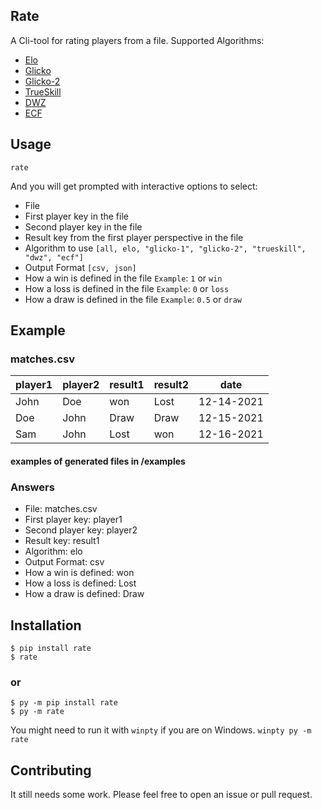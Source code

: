 ## Rate
A Cli-tool for rating players from a file.
Supported Algorithms:
- [Elo](https://en.wikipedia.org/wiki/Elo_rating_system)
- [Glicko](https://en.wikipedia.org/wiki/Glicko_rating_system)
- [Glicko-2](https://en.wikipedia.org/wiki/Glicko-2_rating_system)
- [TrueSkill](https://en.wikipedia.org/wiki/TrueSkill)
- [DWZ](https://en.wikipedia.org/wiki/DWZ_rating_system)
- [ECF](https://en.wikipedia.org/wiki/ECF_grading_system)

## Usage
```
rate
```
And you will get prompted with interactive options to select:
- File
- First player key in the file
- Second player key in the file
- Result key from the first player perspective in the file
- Algorithm to use `[all, elo, "glicko-1", "glicko-2", "trueskill", "dwz", "ecf"]`
- Output Format `[csv, json]`
- How a win is defined in the file `Example`: `1` or `win` 
- How a loss is defined in the file `Example`: `0` or `loss` 
- How a draw is defined in the file `Example`: `0.5` or `draw` 
## Example
### matches.csv
| player1 | player2 | result1 | result2 | date       |
|---------|---------|---------|---------|------------|
| John    | Doe     | won     | Lost    | 12-14-2021 |
| Doe     | John    | Draw    | Draw    | 12-15-2021 |
| Sam     | John    | Lost    | won     | 12-16-2021 |
#### examples of generated files in /examples
### Answers
- File: matches.csv
- First player key: player1
- Second player key: player2
- Result key: result1
- Algorithm: elo
- Output Format: csv
- How a win is defined: won
- How a loss is defined: Lost
- How a draw is defined: Draw

## Installation
```
$ pip install rate
$ rate
```
### or ###
```
$ py -m pip install rate
$ py -m rate
```
You might need to run it with `winpty` if you are on Windows.
```winpty py -m rate```

## Contributing
It still needs some work.
Please feel free to open an issue or pull request.